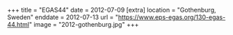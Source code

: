 +++
title = "EGAS44"
date = 2012-07-09
[extra]
location = "Gothenburg, Sweden"
enddate = 2012-07-13
url = "https://www.eps-egas.org/130-egas-44.html"
image = "2012-gothenburg.jpg"
+++
